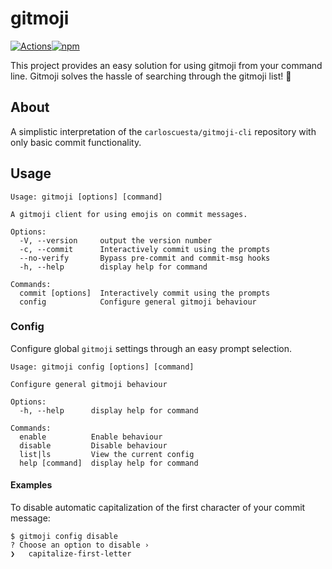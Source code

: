 # gitmoji

[![Actions](https://action-badges.now.sh/segersniels/gitmoji)](https://github.com/segersniels/gitmoji/actions)[![npm](https://badge.fury.io/js/%40segersniels%2Fgitmoji.svg)](https://www.npmjs.com/package/@segersniels/gitmoji)

This project provides an easy solution for using gitmoji from your command line. Gitmoji solves the hassle of searching through the gitmoji list! 🎉

## About

A simplistic interpretation of the `carloscuesta/gitmoji-cli` repository with only basic commit functionality.

## Usage

```
Usage: gitmoji [options] [command]

A gitmoji client for using emojis on commit messages.

Options:
  -V, --version     output the version number
  -c, --commit      Interactively commit using the prompts
  --no-verify       Bypass pre-commit and commit-msg hooks
  -h, --help        display help for command

Commands:
  commit [options]  Interactively commit using the prompts
  config            Configure general gitmoji behaviour
```

### Config

Configure global `gitmoji` settings through an easy prompt selection.

```
Usage: gitmoji config [options] [command]

Configure general gitmoji behaviour

Options:
  -h, --help      display help for command

Commands:
  enable          Enable behaviour
  disable         Disable behaviour
  list|ls         View the current config
  help [command]  display help for command
```

#### Examples

To disable automatic capitalization of the first character of your commit message:

```
$ gitmoji config disable
? Choose an option to disable ›
❯   capitalize-first-letter
```
